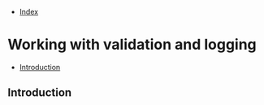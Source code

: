 - [Index](https://github.com/KiraDiShira/RESTful-API#restful-api)

# Working with validation and logging

- [Introduction](#introduction)


## Introduction

